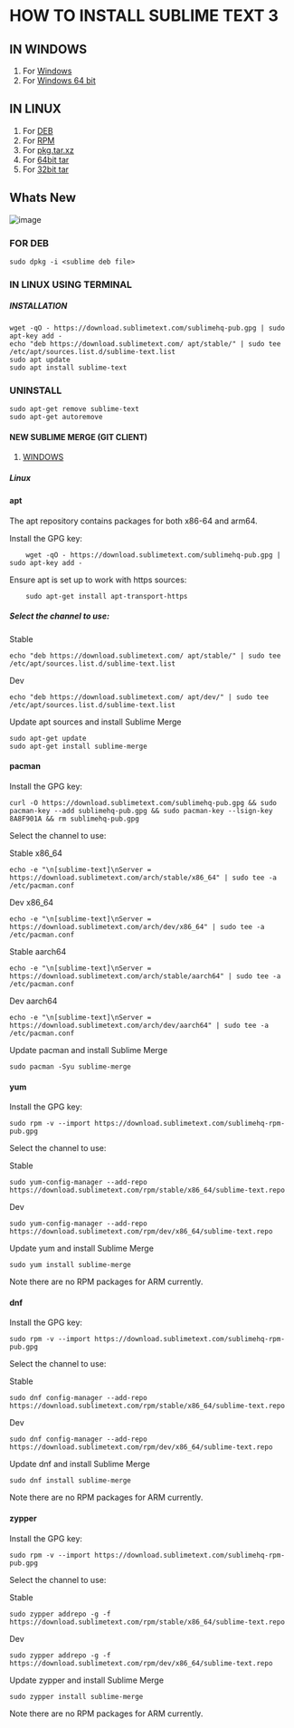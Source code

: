 # HOW TO INSTALL SUBLIME TEXT 3
 ## IN WINDOWS 
 1. For [Windows](https://download.sublimetext.com/Sublime%20Text%20Build%203211%20Setup.exe)
 2. For [Windows 64 bit](https://download.sublimetext.com/Sublime%20Text%20Build%203211%20x64%20Setup.exe)
 
 ## IN LINUX
   1. For [DEB](https://download.sublimetext.com/sublime-text_build-3211_amd64.deb) 
   2. For [RPM](https://download.sublimetext.com/sublime-text-3211-1.x86_64.rpm)
   3. For [pkg.tar.xz](https://download.sublimetext.com/sublime-text-3211-1-x86_64.pkg.tar.xz)
   4. For [64bit tar](https://download.sublimetext.com/sublime_text_3_build_3211_x64.tar.bz2)
   5. For [32bit tar](https://download.sublimetext.com/sublime_text_3_build_3211_x32.tar.bz2)

## Whats New
  ![image](https://user-images.githubusercontent.com/67573209/143979275-e66e476f-4c03-4300-b4bd-c567592a1b87.png)



### FOR DEB 
    sudo dpkg -i <sublime deb file>

### IN LINUX USING TERMINAL
   ##### INSTALLATION  
    wget -qO - https://download.sublimetext.com/sublimehq-pub.gpg | sudo apt-key add -
    echo "deb https://download.sublimetext.com/ apt/stable/" | sudo tee /etc/apt/sources.list.d/sublime-text.list
    sudo apt update
    sudo apt install sublime-text
    
### UNINSTALL 
    sudo apt-get remove sublime-text
    sudo apt-get autoremove



#### NEW SUBLIME MERGE (GIT CLIENT)
  1. [WINDOWS](https://www.sublimemerge.com/download_thanks?target=win-x64)
  ##### Linux
  #### apt
The apt repository contains packages for both x86-64 and arm64.

Install the GPG key:
        
        wget -qO - https://download.sublimetext.com/sublimehq-pub.gpg | sudo apt-key add -

Ensure apt is set up to work with https sources:

        sudo apt-get install apt-transport-https

##### Select the channel to use:

Stable
      
    echo "deb https://download.sublimetext.com/ apt/stable/" | sudo tee /etc/apt/sources.list.d/sublime-text.list
Dev

    echo "deb https://download.sublimetext.com/ apt/dev/" | sudo tee /etc/apt/sources.list.d/sublime-text.list

Update apt sources and install Sublime Merge

    sudo apt-get update
    sudo apt-get install sublime-merge
  
  #### pacman
Install the GPG key:

    curl -O https://download.sublimetext.com/sublimehq-pub.gpg && sudo pacman-key --add sublimehq-pub.gpg && sudo pacman-key --lsign-key 8A8F901A && rm sublimehq-pub.gpg

Select the channel to use:

Stable x86_64

    echo -e "\n[sublime-text]\nServer = https://download.sublimetext.com/arch/stable/x86_64" | sudo tee -a /etc/pacman.conf
Dev x86_64

    echo -e "\n[sublime-text]\nServer = https://download.sublimetext.com/arch/dev/x86_64" | sudo tee -a /etc/pacman.conf
Stable aarch64

    echo -e "\n[sublime-text]\nServer = https://download.sublimetext.com/arch/stable/aarch64" | sudo tee -a /etc/pacman.conf
Dev aarch64

    echo -e "\n[sublime-text]\nServer = https://download.sublimetext.com/arch/dev/aarch64" | sudo tee -a /etc/pacman.conf
Update pacman and install Sublime Merge

    sudo pacman -Syu sublime-merge
  #### yum
Install the GPG key:

    sudo rpm -v --import https://download.sublimetext.com/sublimehq-rpm-pub.gpg
Select the channel to use:

Stable
    
    sudo yum-config-manager --add-repo https://download.sublimetext.com/rpm/stable/x86_64/sublime-text.repo
Dev

    sudo yum-config-manager --add-repo https://download.sublimetext.com/rpm/dev/x86_64/sublime-text.repo
Update yum and install Sublime Merge

    sudo yum install sublime-merge
Note there are no RPM packages for ARM currently.

  #### dnf
Install the GPG key:

    sudo rpm -v --import https://download.sublimetext.com/sublimehq-rpm-pub.gpg
Select the channel to use:

Stable
    
    sudo dnf config-manager --add-repo https://download.sublimetext.com/rpm/stable/x86_64/sublime-text.repo
Dev
    
    sudo dnf config-manager --add-repo https://download.sublimetext.com/rpm/dev/x86_64/sublime-text.repo
Update dnf and install Sublime Merge

    sudo dnf install sublime-merge
Note there are no RPM packages for ARM currently.

  #### zypper
Install the GPG key:

    sudo rpm -v --import https://download.sublimetext.com/sublimehq-rpm-pub.gpg
Select the channel to use:

Stable
    
    sudo zypper addrepo -g -f https://download.sublimetext.com/rpm/stable/x86_64/sublime-text.repo
Dev

    sudo zypper addrepo -g -f https://download.sublimetext.com/rpm/dev/x86_64/sublime-text.repo
Update zypper and install Sublime Merge

    sudo zypper install sublime-merge
Note there are no RPM packages for ARM currently.

